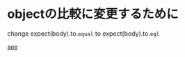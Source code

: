 # objectの比較に変更するために

change expect(body).to.`equal` to 
expect(body).to.`eql`

[see](https://stackoverflow.com/questions/17526805/chai-test-array-equality-doesnt-work-as-expected)
